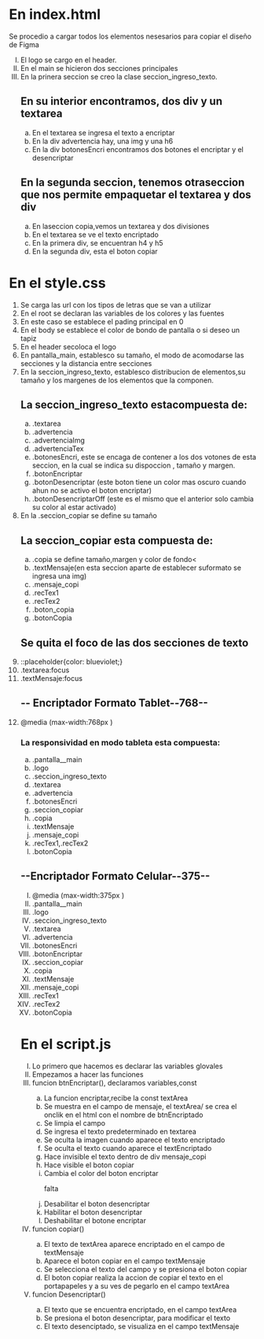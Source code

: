 
<h1> En index.html</h1>
<p> Se procedio a cargar todos los elementos nesesarios  para copiar el diseño de Figma</p>

<ol type="I">
<li>El logo se cargo en el header.</li>
<li>En el main se hicieron dos secciones principales</li>
<li>En la prinera seccion  se creo la clase seccion_ingreso_texto.</li>

<h2>En su interior encontramos, dos div y un textarea</h2>
<ol type="a">
<li>En el textarea se ingresa el texto a encriptar</li>
<li>En la div advertencia hay, una img y una  h6</li>
<li>En la div botonesEncri encontramos  dos botones el encriptar y el desencriptar</li>
</ol>
<h2>En la segunda seccion, tenemos otraseccion que nos permite empaquetar el textarea y dos div </h2>
<ol type="a">
<li>En laseccion copia,vemos un textarea y dos divisiones </li>
<li>En el textarea se ve el texto encriptado</li>
<li>En la primera div, se encuentran h4 y h5 </li>
<li>En la segunda div, esta el boton copiar</li>
</ol>
</ol>

<h1> En el style.css</h1>

<ol>
<li>Se carga las url con los tipos de letras que se van a utilizar</li>
<li>En el root se declaran las variables de los colores y las fuentes </li>
<li>En este caso  se establece el pading principal en 0</li>
<li>En el body se establece el color de bondo de pantalla o si deseo un tapiz</li>
<li>En el header secoloca el logo </li>
<li>En pantalla_main, establesco su tamaño, el modo de acomodarse las secciones y la distancia entre secciones</li>
<li>En la seccion_ingreso_texto, establesco distribucion de elementos,su tamaño y los margenes  de los elementos que la componen.</li>

<h2>La seccion_ingreso_texto estacompuesta de:</h2>
<ol type="a">
<li>.textarea</li>
<li>.advertencia</li>
<li>.advertenciaImg</li>
<li>.advertenciaTex</li>
<li>.botonesEncri, este se encaga de contener a los dos votones de esta seccion, en la cual se indica su dispoccion , tamaño y margen.</li>
<li>.botonEncriptar</li>
<li>.botonDesencriptar (este boton tiene un color mas oscuro cuando ahun no se activo el boton encriptar)</li>
<li>.botonDesencriptarOff (este es el mismo que el anterior solo cambia su color al estar activado)</li>
</ol>
<li>En la .seccion_copiar se define su tamaño</li>

<h2>La seccion_copiar esta compuesta de:</h2>
<ol type="a">
<li>.copia se define tamaño,margen y color de fondo<</li>
<li>.textMensaje(en esta seccion aparte de establecer suformato se ingresa una img)</li>
<li>.mensaje_copi</li>
<li>.recTex1</li>
<li>.recTex2</li>
<li>.boton_copia</li>
<li>.botonCopia</li>
</ol>
<h2>Se quita el foco de las dos secciones de texto</h2>
<li>::placeholder{color: blueviolet;}</li>
<li>.textarea:focus</li>
<li>.textMensaje:focus</li>

<h2>-- Encriptador Formato Tablet--768--</h2>

<li>@media (max-width:768px )</li>
<h3>La responsividad en modo tableta esta compuesta:</h3>
<ol type="a">
<li>.pantalla__main</li>
<li>.logo</li>
<li>.seccion_ingreso_texto</li>
<li>.textarea</li>
<li>.advertencia</li>
<li>.botonesEncri</li>
<li>.seccion_copiar</li>
<li>.copia</li>
<li>.textMensaje</li>
<li>.mensaje_copi</li>
<li>.recTex1,.recTex2</li>
<li>.botonCopia</li>
</ol>

<h2>--Encriptador Formato Celular--375--</h2>
<ol type="I">
<li>@media (max-width:375px )</li>
<li>.pantalla__main</li>
<li>.logo</li>
<li>.seccion_ingreso_texto</li>
<li>.textarea</li>
<li>.advertencia</li>
<li>.botonesEncri</li>
<li>.botonEncriptar</li>
<li>.seccion_copiar</li>
<li>.copia</li>
<li>.textMensaje</li>
<li>.mensaje_copi</li>
<li>.recTex1</li>
<li>.recTex2</li>
<li>.botonCopia</li>
</ol>

<h1> En el script.js</h1>

<ol type="I">
<li>Lo primero que hacemos es declarar las variables glovales</li>
<li>Empezamos a hacer las funciones</li>
<li>funcion btnEncriptar(), declaramos variables,const</li>
    <ol type="a">
    <li>La funcion encriptar,recibe la const textArea</li>
    <li>Se muestra en el campo de mensaje, el textArea/ se crea el onclik en el html con el nombre de btnEncriptado</li>
    <li>Se limpia el campo</li>
    <li>Se ingresa el texto predeterminado en textarea</li>
    <li>Se oculta la imagen cuando aparece el texto encriptado</li>
    <li>Se oculta el texto cuando aparece el textEncriptado</li>
    <li>Hace invisible el texto dentro de div mensaje_copi</li>
    <li>Hace visible el boton copiar</li>
    <li>Cambia el color del boton encriptar</li>
<p>falta</p>
    <li>Desabilitar el boton desencriptar </li>
    <li>Habilitar el boton desencriptar </li>
    <li>Deshabilitar el botone encriptar </li>
    </ol>
<li>funcion copiar()</li>
    <ol type="a">
    <li>El texto de textArea aparece encriptado en el campo de textMensaje </li>
    <li>Aparece el boton copiar en el campo textMensaje</li>
    <li>Se selecciona el texto del campo y se presiona el boton copiar</li>
    <li>El boton copiar realiza la accion de copiar el texto en el portapapeles  y a su ves de pegarlo en el campo textArea</li>
    </ol>
<li>funcion Desencriptar()</li>
    <ol type="a">
    <li>El texto que se encuentra encriptado, en el campo textArea</li>
    <li>Se presiona el boton desencriptar, para modificar el texto </li>
    <li>El texto desenciptado, se visualiza en el campo textMensaje</li>
    </ol>
</ol>



